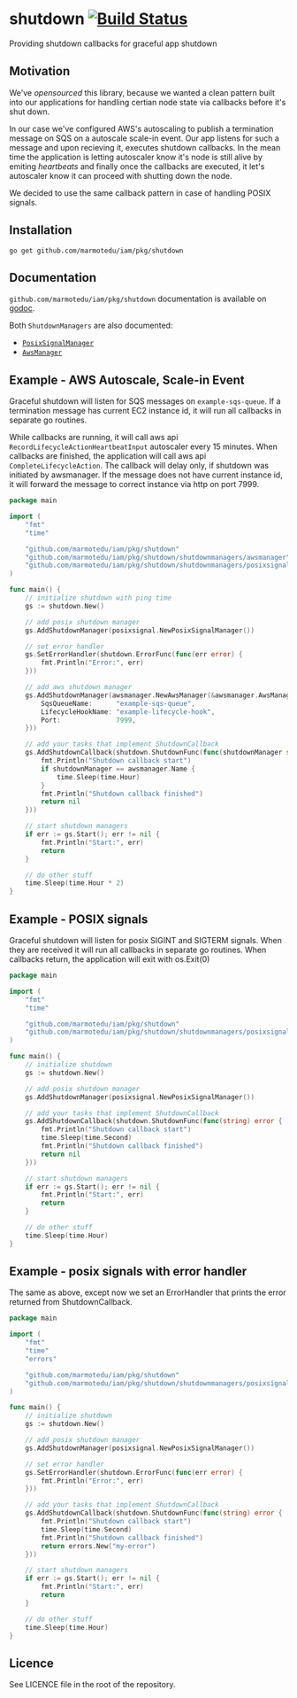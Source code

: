 # shutdown [![Build Status](https://travis-ci.org/Zemanta/shutdown.svg)](https://travis-ci.org/Zemanta/shutdown)

Providing shutdown callbacks for graceful app shutdown

## Motivation

We've _opensourced_ this library, because we wanted a clean pattern built into our applications for handling certian
node state via callbacks before it's shut down.

In our case we've configured AWS's autoscaling to publish a termination message on SQS on a autoscale scale-in event.
Our app listens for such a message and upon recieving it, executes shutdown callbacks. In the mean time the application
is letting autoscaler know it's node is still alive by emiting _heartbeats_ and finally once the callbacks are executed,
it let's autoscaler know it can proceed with shutting down the node.

We decided to use the same callback pattern in case of handling POSIX signals.

## Installation

```
go get github.com/marmotedu/iam/pkg/shutdown
```

## Documentation

`github.com/marmotedu/iam/pkg/shutdown` documentation is available
on [godoc](http://godoc.org/github.com/marmotedu/iam/pkg/shutdown).

Both `ShutdownManagers` are also documented:

- [`PosixSignalManager`](http://godoc.org/github.com/marmotedu/iam/pkg/shutdown/shutdownmanagers/posixsignal)
- [`AwsManager`](http://godoc.org/github.com/marmotedu/iam/pkg/shutdown/shutdownmanagers/awsmanager)

## Example - AWS Autoscale, Scale-in Event

Graceful shutdown will listen for SQS messages on `example-sqs-queue`. If a termination message has current EC2 instance
id, it will run all callbacks in separate go routines.

While callbacks are running, it will call aws api `RecordLifecycleActionHeartbeatInput` autoscaler every 15 minutes.
When callbacks are finished, the application will call aws api `CompleteLifecycleAction`. The callback will delay only,
if shutdown was initiated by awsmanager. If the message does not have current instance id, it will forward the message
to correct instance via http on port 7999.

```go
package main

import (
	"fmt"
	"time"

	"github.com/marmotedu/iam/pkg/shutdown"
	"github.com/marmotedu/iam/pkg/shutdown/shutdownmanagers/awsmanager"
	"github.com/marmotedu/iam/pkg/shutdown/shutdownmanagers/posixsignal"
)

func main() {
	// initialize shutdown with ping time
	gs := shutdown.New()

	// add posix shutdown manager
	gs.AddShutdownManager(posixsignal.NewPosixSignalManager())

	// set error handler
	gs.SetErrorHandler(shutdown.ErrorFunc(func(err error) {
		fmt.Println("Error:", err)
	}))

	// add aws shutdown manager
	gs.AddShutdownManager(awsmanager.NewAwsManager(&awsmanager.AwsManagerConfig{
		SqsQueueName:      "example-sqs-queue",
		LifecycleHookName: "example-lifecycle-hook",
		Port:              7999,
	}))

	// add your tasks that implement ShutdownCallback
	gs.AddShutdownCallback(shutdown.ShutdownFunc(func(shutdownManager string) error {
		fmt.Println("Shutdown callback start")
		if shutdownManager == awsmanager.Name {
			time.Sleep(time.Hour)
		}
		fmt.Println("Shutdown callback finished")
		return nil
	}))

	// start shutdown managers
	if err := gs.Start(); err != nil {
		fmt.Println("Start:", err)
		return
	}

	// do other stuff
	time.Sleep(time.Hour * 2)
}
```

## Example - POSIX signals

Graceful shutdown will listen for posix SIGINT and SIGTERM signals. When they are received it will run all callbacks in
separate go routines. When callbacks return, the application will exit with os.Exit(0)

```go
package main

import (
	"fmt"
	"time"

	"github.com/marmotedu/iam/pkg/shutdown"
	"github.com/marmotedu/iam/pkg/shutdown/shutdownmanagers/posixsignal"
)

func main() {
	// initialize shutdown
	gs := shutdown.New()

	// add posix shutdown manager
	gs.AddShutdownManager(posixsignal.NewPosixSignalManager())

	// add your tasks that implement ShutdownCallback
	gs.AddShutdownCallback(shutdown.ShutdownFunc(func(string) error {
		fmt.Println("Shutdown callback start")
		time.Sleep(time.Second)
		fmt.Println("Shutdown callback finished")
		return nil
	}))

	// start shutdown managers
	if err := gs.Start(); err != nil {
		fmt.Println("Start:", err)
		return
	}

	// do other stuff
	time.Sleep(time.Hour)
}
```

## Example - posix signals with error handler

The same as above, except now we set an ErrorHandler that prints the error returned from ShutdownCallback.

```go
package main

import (
	"fmt"
	"time"
	"errors"

	"github.com/marmotedu/iam/pkg/shutdown"
	"github.com/marmotedu/iam/pkg/shutdown/shutdownmanagers/posixsignal"
)

func main() {
	// initialize shutdown
	gs := shutdown.New()

	// add posix shutdown manager
	gs.AddShutdownManager(posixsignal.NewPosixSignalManager())

	// set error handler
	gs.SetErrorHandler(shutdown.ErrorFunc(func(err error) {
		fmt.Println("Error:", err)
	}))

	// add your tasks that implement ShutdownCallback
	gs.AddShutdownCallback(shutdown.ShutdownFunc(func(string) error {
		fmt.Println("Shutdown callback start")
		time.Sleep(time.Second)
		fmt.Println("Shutdown callback finished")
		return errors.New("my-error")
	}))

	// start shutdown managers
	if err := gs.Start(); err != nil {
		fmt.Println("Start:", err)
		return
	}

	// do other stuff
	time.Sleep(time.Hour)
}
```

## Licence

See LICENCE file in the root of the repository.
